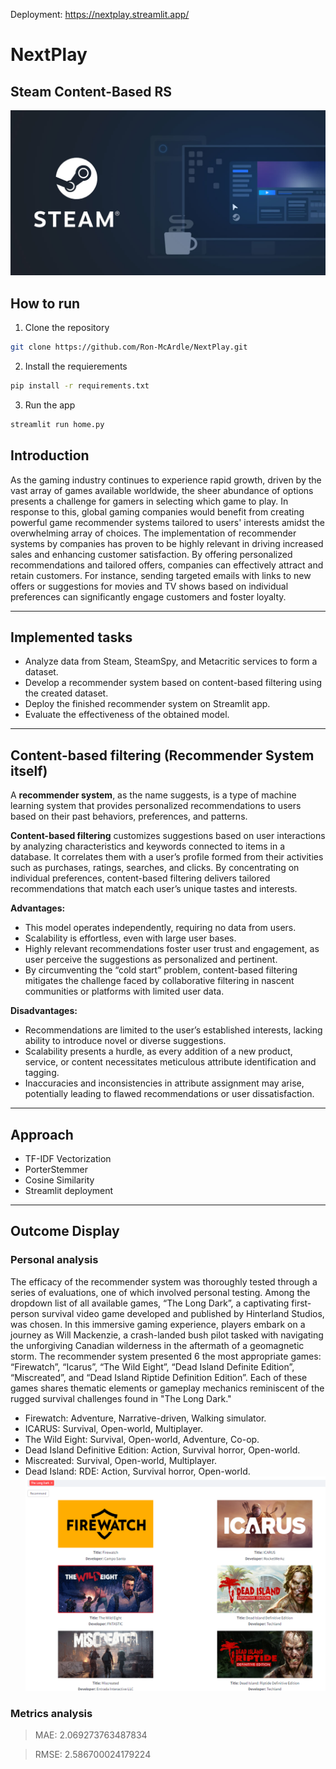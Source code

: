 Deployment: https://nextplay.streamlit.app/

# NextPlay
## Steam Content-Based RS
![intro](images/social-og.jpg)

## How to run
1. Clone the repository
```bash
git clone https://github.com/Ron-McArdle/NextPlay.git
```

2. Install the requierements
```bash
pip install -r requirements.txt
```

3. Run the app
```bash
streamlit run home.py
```

## Introduction
As the gaming industry continues to experience rapid growth, driven by the vast array of games available worldwide, the sheer abundance of options presents a challenge for gamers in selecting which game to play. In response to this, global gaming companies would benefit from creating powerful game recommender systems tailored to users' interests amidst the overwhelming array of choices. 
The implementation of recommender systems by companies has proven to be highly relevant in driving increased sales and enhancing customer satisfaction. By offering personalized recommendations and tailored offers, companies can effectively attract and retain customers. For instance, sending targeted emails with links to new offers or suggestions for movies and TV shows based on individual preferences can significantly engage customers and foster loyalty.
____

## Implemented tasks
+ Analyze data from Steam, SteamSpy, and Metacritic services to form a dataset.
+ Develop a recommender system based on content-based filtering using the created dataset.
+ Deploy the finished recommender system on Streamlit app.
+ Evaluate the effectiveness of the obtained model.
____

## Content-based filtering (Recommender System itself)
A **recommender system**, as the name suggests, is a type of machine learning system that provides personalized recommendations to users based on their past behaviors, preferences, and patterns.

**Content-based filtering** customizes suggestions based on user interactions by analyzing characteristics and keywords connected to items in a database. It correlates them with a user’s profile formed from their activities such as purchases, ratings, searches, and clicks. By concentrating on individual preferences, content-based filtering delivers tailored recommendations that match each user’s unique tastes and interests.

**Advantages:**
+ This model operates independently, requiring no data from users.
+ Scalability is effortless, even with large user bases.
+ Highly relevant recommendations foster user trust and engagement, as user perceive the suggestions as personalized and pertinent.
+ By circumventing the “cold start” problem, content-based filtering mitigates the challenge faced by collaborative filtering in nascent communities or platforms with limited user data.

**Disadvantages:**
+ Recommendations are limited to the user’s established interests, lacking ability to introduce novel or diverse suggestions.
+ Scalability presents a hurdle, as every addition of a new product, service, or content necessitates meticulous attribute identification and tagging.
+ Inaccuracies and inconsistencies in attribute assignment may arise, potentially leading to flawed recommendations or user dissatisfaction.
____

## Approach
+ TF-IDF Vectorization
+ PorterStemmer
+ Cosine Similarity
+ Streamlit deployment
____

## Outcome Display
### Personal analysis 
The efficacy of the recommender system was thoroughly tested through a series of evaluations, one of which involved personal testing. Among the dropdown list of all available games, “The Long Dark”, a captivating first-person survival video game developed and published by Hinterland Studios, was chosen. In this immersive gaming experience, players embark on a journey as Will Mackenzie, a crash-landed bush pilot tasked with navigating the unforgiving Canadian wilderness in the aftermath of a geomagnetic storm.
The recommender system presented 6 the most appropriate games: “Firewatch”, “Icarus”, “The Wild Eight”, “Dead Island Definite Edition”, “Miscreated”, and “Dead Island Riptide Definition Edition”. Each of these games shares thematic elements or gameplay mechanics reminiscent of the rugged survival challenges found in "The Long Dark."
- Firewatch: Adventure, Narrative-driven, Walking simulator.
- ICARUS: Survival, Open-world, Multiplayer.
- The Wild Eight: Survival, Open-world, Adventure, Co-op.
- Dead Island Definitive Edition: Action, Survival horror, Open-world.
- Miscreated: Survival, Open-world, Multiplayer.
- Dead Island: RDE: Action, Survival horror, Open-world.
![result](images/result.png)

### Metrics analysis 
> MAE: 2.069273763487834

> RMSE: 2.586700024179224
